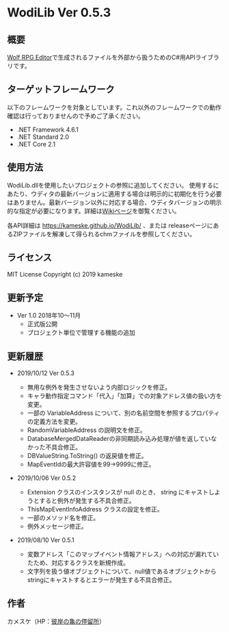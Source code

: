 WodiLib
Ver 0.5.3
====

概要
----------

[Wolf RPG Editor](https://www.silversecond.com/WolfRPGEditor/)で生成されるファイルを外部から扱うためのC#用APIライブラリです。

ターゲットフレームワーク
----------

以下のフレームワークを対象としています。これ以外のフレームワークでの動作確認は行っておりませんので予めご了承ください。

- .NET Framework 4.6.1
- .NET Standard 2.0
- .NET Core 2.1

使用方法
----------

WodiLib.dllを使用したいプロジェクトの参照に追加してください。
使用するにあたり、ウディタの最新バージョンに適用する場合は明示的に初期化を行う必要はありません。最新バージョン以外に対応する場合、ウディタバージョンの明示的な指定が必要になります。詳細は[Wikiページ](https://github.com/kameske/WodiLib/wiki/WoditorVersion)を御覧ください。

各API詳細は <https://kameske.github.io/WodiLib/> 、または releaseページにあるZIPファイルを解凍して得られるchmファイルを参照してください。

ライセンス
----------

MIT License Copyright (c) 2019 kameske

更新予定
----------

- Ver 1.0 2018年10～11月
  - 正式版公開
  - プロジェクト単位で管理する機能の追加

更新履歴
----------

- 2019/10/12 Ver 0.5.3
  - 無用な例外を発生させないよう内部ロジックを修正。
  - キャラ動作指定コマンド「代入」「加算」での対象アドレス値の扱い方を変更。
  - 一部の VariableAddress について、別の名前空間を参照するプロパティの定義方法を変更。
  - RandomVariableAddress の説明文を修正。
  - DatabaseMergedDataReaderの非同期読み込み処理が値を返していなかった不具合修正。
  - DBValueString.ToString() の返戻値を修正。
  - MapEventIdの最大許容値を99->9999に修正。

- 2019/10/06 Ver 0.5.2
  - Extension クラスのインスタンスが null のとき、 string にキャストしようとすると例外が発生する不具合修正。
  - ThisMapEventInfoAddress クラスの設定を修正。
  - 一部のメソッド名を修正。
  - 例外メッセージ修正。
- 2019/08/10 Ver 0.5.1
  - 変数アドレス「このマップイベント情報アドレス」への対応が漏れていたため、対応するクラスを新規作成。
  - 文字列を扱う値オブジェクトについて、null値であるオブジェクトからstringにキャストするとエラーが発生する不具合修正。

作者
----------

カメスケ（HP：[彼岸の亀の停留所](http://kameske027.php.xdomain.jp/)）